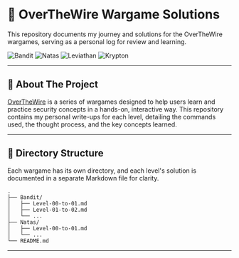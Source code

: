# 🚩 OverTheWire Wargame Solutions

This repository documents my journey and solutions for the OverTheWire wargames, serving as a personal log for review and learning.

![Bandit](https://img.shields.io/badge/Bandit-0%2F34-blue?style=for-the-badge)
![Natas](https://img.shields.io/badge/Natas-5%2F34-red?style=for-the-badge)
![Leviathan](https://img.shields.io/badge/Leviathan-0%2F8-green?style=for-the-badge)
![Krypton](https://img.shields.io/badge/Leviathan-0%2F6-yellow?style=for-the-badge)

---

## 📖 About The Project

[OverTheWire](https://overthewire.org/wargames/) is a series of wargames designed to help users learn and practice security concepts in a hands-on, interactive way. This repository contains my personal write-ups for each level, detailing the commands used, the thought process, and the key concepts learned.

---

## 📁 Directory Structure

Each wargame has its own directory, and each level's solution is documented in a separate Markdown file for clarity.

```
.
├── Bandit/
│   ├── Level-00-to-01.md
│   ├── Level-01-to-02.md
│   └── ...
├── Natas/
│   ├── Level-00-to-01.md
│   └── ...
└── README.md
```

---
